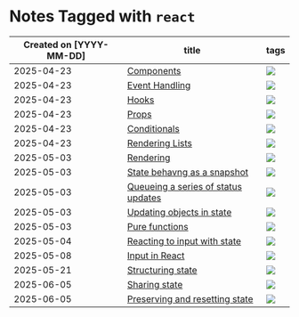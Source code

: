 # Notes Tagged with `react`

| Created on [YYYY-MM-DD] | title                                                                                                                                                   | tags                                                                     |
|-------------------------|---------------------------------------------------------------------------------------------------------------------------------------------------------|--------------------------------------------------------------------------|
| 2025-04-23              | [Components](https://github.com/aigle-levant/dev-notes/blob/main/React/Components.md)                                                                   | [![](https://img.shields.io/badge/tag-react-b4bfb)](../tags/react.md.md) |
| 2025-04-23              | [Event Handling](https://github.com/aigle-levant/dev-notes/blob/main/React/Event%20Handling.md)                                                         | [![](https://img.shields.io/badge/tag-react-b4bfb)](../tags/react.md.md) |
| 2025-04-23              | [Hooks](https://github.com/aigle-levant/dev-notes/blob/main/React/Hooks.md)                                                                             | [![](https://img.shields.io/badge/tag-react-b4bfb)](../tags/react.md.md) |
| 2025-04-23              | [Props](https://github.com/aigle-levant/dev-notes/blob/main/React/Props.md)                                                                             | [![](https://img.shields.io/badge/tag-react-b4bfb)](../tags/react.md.md) |
| 2025-04-23              | [Conditionals](https://github.com/aigle-levant/dev-notes/blob/main/React/Conditionals.md)                                                               | [![](https://img.shields.io/badge/tag-react-b4bfb)](../tags/react.md.md) |
| 2025-04-23              | [Rendering Lists](https://github.com/aigle-levant/dev-notes/blob/main/React/State/Rendering%20Lists.md)                                                 | [![](https://img.shields.io/badge/tag-react-b4bfb)](../tags/react.md.md) |
| 2025-05-03              | [Rendering](https://github.com/aigle-levant/dev-notes/blob/main/React/State/Rendering.md)                                                               | [![](https://img.shields.io/badge/tag-react-b4bfb)](../tags/react.md.md) |
| 2025-05-03              | [State behavng as a snapshot](https://github.com/aigle-levant/dev-notes/blob/main/React/State/State%20behaving%20as%20a%20snapshot.md)                  | [![](https://img.shields.io/badge/tag-react-b4bfb)](../tags/react.md.md) |
| 2025-05-03              | [Queueing a series of status updates](https://github.com/aigle-levant/dev-notes/blob/main/React/State/Queueing%20a%20series%20of%20status%20updates.md) | [![](https://img.shields.io/badge/tag-react-b4bfb)](../tags/react.md.md) |
| 2025-05-03              | [Updating objects in state](https://github.com/aigle-levant/dev-notes/blob/main/React/State/Updating%20objects%20in%20state.md)                         | [![](https://img.shields.io/badge/tag-react-b4bfb)](../tags/react.md.md) |
| 2025-05-03              | [Pure functions](https://github.com/aigle-levant/dev-notes/blob/main/React/State/Pure%20functions.md)                                                   | [![](https://img.shields.io/badge/tag-react-b4bfb)](../tags/react.md.md) |
| 2025-05-04              | [Reacting to input with state](https://github.com/aigle-levant/dev-notes/blob/main/React/State/Pure%20functions.md)                                     | [![](https://img.shields.io/badge/tag-react-b4bfb)](../tags/react.md.md) |
| 2025-05-08              | [Input in React](https://github.com/aigle-levant/dev-notes/blob/main/React/State/Input%20in%20React.md)                                                 | [![](https://img.shields.io/badge/tag-react-b4bfb)](../tags/react.md.md) |
| 2025-05-21              | [Structuring state](https://github.com/aigle-levant/dev-notes/blob/main/React/State/Structuring%20state.md)                                             | [![](https://img.shields.io/badge/tag-react-b4bfb)](../tags/react.md.md) |
| 2025-06-05              | [Sharing state](https://github.com/aigle-levant/dev-notes/blob/main/React/State/Sharing%20state.md)                                                     | [![](https://img.shields.io/badge/tag-react-b4bfb)](../tags/react.md.md) |
| 2025-06-05              | [Preserving and resetting state](https://github.com/aigle-levant/dev-notes/blob/main/React/State/Preserving%20and%20resetting%20state.md)               | [![](https://img.shields.io/badge/tag-react-b4bfb)](../tags/react.md.md) |